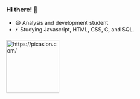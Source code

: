 ### Hi there! 👋

- 😄 Analysis and development student
- ⚡ Studying Javascript, HTML, CSS, C, and SQL.

<div>
<a href="https://picasion.com/"><img src="https://i.picasion.com/pic92/be5bc88b5590f1bc7326329a5b4f6e24.gif" width="140" height="140" border="0" alt="https://picasion.com/" /></a>
</div>

  ##
  
  

  
